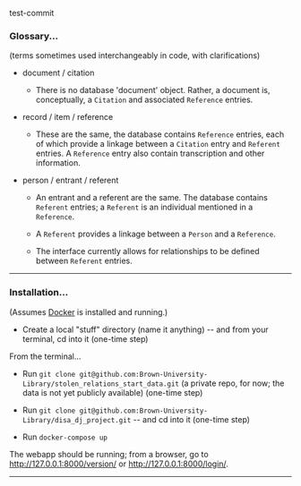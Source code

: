 test-commit

### Glossary...

(terms sometimes used interchangeably in code, with clarifications)

- document / citation

    - There is no database 'document' object. Rather, a document is, conceptually, a `Citation` and associated `Reference` entries.

- record / item / reference

    - These are the same, the database contains `Reference` entries, each of which provide a linkage between a `Citation` entry and `Referent` entries. A `Reference` entry also contain transcription and other information.

- person / entrant / referent

    - An entrant and a referent are the same. The database contains `Referent` entries; a `Referent` is an individual mentioned in a `Reference`.

    - A `Referent` provides a linkage between a `Person` and a `Reference`.

    - The interface currently allows for relationships to be defined between `Referent` entries.

-----

### Installation...

(Assumes [Docker](https://www.docker.com) is installed and running.)

- Create a local "stuff" directory (name it anything) -- and from your terminal, cd into it (one-time step)

From the terminal...

- Run `git clone git@github.com:Brown-University-Library/stolen_relations_start_data.git` (a private repo, for now; the data is not yet publicly available) (one-time step)

- Run `git clone git@github.com:Brown-University-Library/disa_dj_project.git` -- and cd into it (one-time step)

- Run `docker-compose up`

The webapp should be running; from a browser, go to <http://127.0.0.1:8000/version/> or <http://127.0.0.1:8000/login/>. 

---
